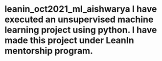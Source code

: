# leanin_oct2021_ml_aishwarya I have executed an unsupervised machine learning project using python. I have made this project under LeanIn mentorship program.
